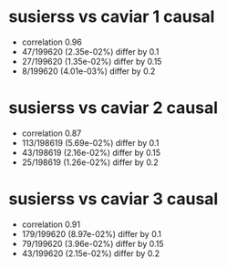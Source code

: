 # susierss vs caviar  1 causal

- correlation 0.96
- 47/199620 (2.35e-02%) differ by 0.1
- 27/199620 (1.35e-02%) differ by 0.15
- 8/199620 (4.01e-03%) differ by 0.2


# susierss vs caviar  2 causal

- correlation 0.87
- 113/198619 (5.69e-02%) differ by 0.1
- 43/198619 (2.16e-02%) differ by 0.15
- 25/198619 (1.26e-02%) differ by 0.2


# susierss vs caviar  3 causal

- correlation 0.91
- 179/199620 (8.97e-02%) differ by 0.1
- 79/199620 (3.96e-02%) differ by 0.15
- 43/199620 (2.15e-02%) differ by 0.2


